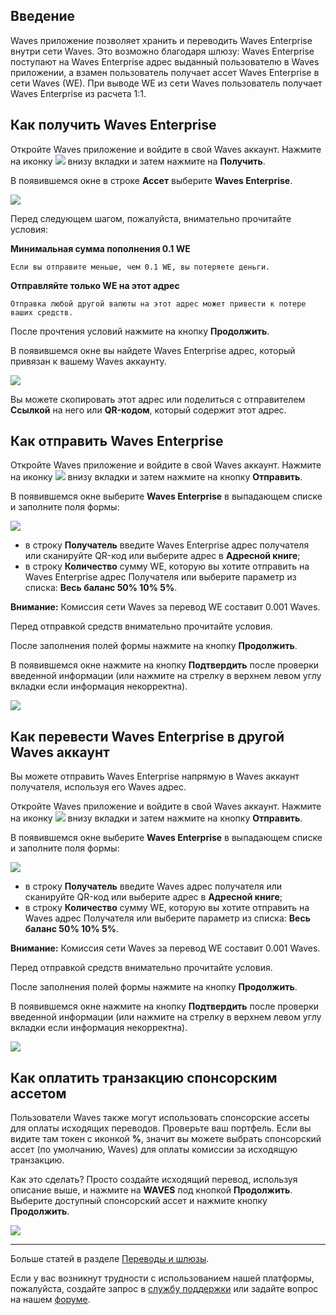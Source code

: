 ## Введение

Waves приложение позволяет хранить и переводить Waves Enterprise внутри сети Waves. Это возможно благодаря шлюзу: Waves Enterprise поступают на Waves Enterprise адрес выданный пользователю в Waves приложении, а взамен пользователь получает ассет Waves Enterprise в сети Waves (WE). При выводе WE из сети Waves пользователь получает Waves Enterprise из расчета 1:1.

## Как получить Waves Enterprise

Откройте Waves приложение и войдите в свой Waves аккаунт. Нажмите на иконку ![](/waves-client/mobile-apps/_assets/waves_transfers_ios_01.png) внизу вкладки и затем нажмите на **Получить**.

В появившемся окне в строке **Ассет** выберите **Waves Enterprise**.

![](/waves-client/mobile-apps/_assets/vostok_transfers_01.png)

Перед следующем шагом, пожалуйста, внимательно прочитайте условия:

**Минимальная сумма пополнения 0.1 WE**
```
Если вы отправите меньше, чем 0.1 WE, вы потеряете деньги.
```
**Отправляйте только WE на этот адрес**
```
Отправка любой другой валюты на этот адрес может привести к потере ваших средств.
```

После прочтения условий нажмите на кнопку **Продолжить**.

В появившемся окне вы найдете Waves Enterprise адрес, который привязан к вашему Waves аккаунту.

![](/waves-client/mobile-apps/_assets/vostok_transfers_02.png)

Вы можете скопировать этот адрес или поделиться с отправителем **Ссылкой** на него или **QR-кодом**, который содержит этот адрес.


## Как отправить Waves Enterprise

Откройте Waves приложение и войдите в свой Waves аккаунт. Нажмите на иконку ![](/waves-client/mobile-apps/_assets/waves_transfers_ios_01.png) внизу вкладки и затем нажмите на кнопку **Отправить**.

В появившемся окне выберите **Waves Enterprise** в выпадающем списке и заполните поля формы:

![](/waves-client/mobile-apps/_assets/vostok_transfers_03.png)

* в строку **Получатель** введите Waves Enterprise адрес получателя или сканируйте QR-код или выберите адрес в **Адресной книге**;
* в строку **Количество** сумму WE, которую вы хотите отправить на Waves Enterprise адрес Получателя или выберите параметр из списка: **Весь баланс 50% 10% 5%**.

**Внимание:** Комиссия сети Waves за перевод WE составит 0.001 Waves.

Перед отправкой средств внимательно прочитайте условия.

После заполнения полей формы нажмите на кнопку **Продолжить**.

В появившемся окне нажмите на кнопку **Подтвердить** после проверки введенной информации (или нажмите на стрелку в верхнем левом углу вкладки если информация некорректна).

![](/waves-client/mobile-apps/_assets/vostok_transfers_04.png)

## Как перевести Waves Enterprise в другой Waves аккаунт

Вы можете отправить Waves Enterprise напрямую в Waves аккаунт получателя, используя его Waves адрес.

Откройте Waves приложение и войдите в свой Waves аккаунт. Нажмите на иконку ![](/waves-client/mobile-apps/_assets/waves_transfers_ios_01.png) внизу вкладки и затем нажмите на кнопку **Отправить**.

В появившемся окне выберите **Waves Enterprise** в выпадающем списке и заполните поля формы:

![](/waves-client/mobile-apps/_assets/vostok_transfers_05.png)

* в строку **Получатель** введите Waves адрес получателя или сканируйте QR-код или выберите адрес в **Адресной книге**;
* в строку **Количество** сумму WE, которую вы хотите отправить на Waves адрес Получателя или выберите параметр из списка: **Весь баланс 50% 10% 5%**.

**Внимание:** Комиссия сети Waves за перевод WE составит 0.001 Waves.

Перед отправкой средств внимательно прочитайте условия.

После заполнения полей формы нажмите на кнопку **Продолжить**.

В появившемся окне нажмите на кнопку **Подтвердить** после проверки введенной информации (или нажмите на стрелку в верхнем левом углу вкладки если информация некорректна).

![](/waves-client/mobile-apps/_assets/vostok_transfers_06.png)

## Как оплатить транзакцию спонсорским ассетом

Пользователи Waves также могут использовать спонсорские ассеты для оплаты исходящих переводов. Проверьте ваш портфель. Если вы видите там токен с иконкой **%**, значит вы можете выбрать спонсорский ассет (по умолчанию, Waves) для оплаты комиссии за исходящую транзакцию.

Как это сделать? Просто создайте исходящий перевод, используя описание выше, и нажмите на **WAVES** под кнопкой **Продолжить**. Выберите доступный спонсорский ассет и нажмите кнопку **Продолжить**.

![](/waves-client/mobile-apps/_assets/transaction_fee.png)

___

Больше статей в разделе [Переводы и шлюзы](/waves-client/mobile-apps/iOS/wallet-management.md).

Если у вас возникнут трудности с использованием нашей платформы, пожалуйста, создайте запрос в [службу поддержки](https://support.wavesplatform.com/) или задайте вопрос на нашем [форуме](https://forum.wavesplatform.com/).
